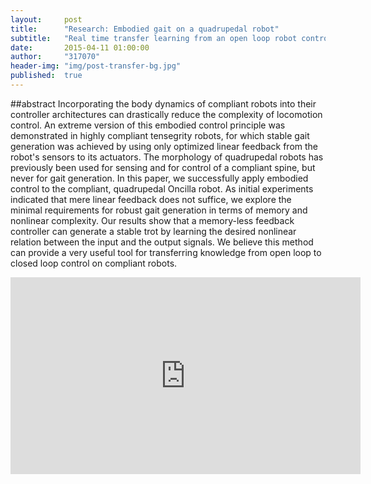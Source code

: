 ```yaml
---
layout:     post
title:      "Research: Embodied gait on a quadrupedal robot"
subtitle:   "Real time transfer learning from an open loop robot controller to a closed loop neural network."
date:       2015-04-11 01:00:00
author:     "317070"
header-img: "img/post-transfer-bg.jpg"
published:  true
---
```


##abstract
Incorporating the body dynamics of compliant robots into their controller architectures can drastically reduce the complexity of locomotion control. An extreme version of this embodied control principle was demonstrated in highly compliant tensegrity robots, for which stable gait generation was achieved by using only optimized linear feedback from the robot's sensors to its actuators. The morphology of quadrupedal robots has previously been used for sensing and for control of a compliant spine, but never for gait generation. In this paper, we successfully apply embodied control to the compliant, quadrupedal Oncilla robot. As initial experiments indicated that mere linear feedback does not suffice, we explore the minimal requirements for robust gait generation in terms of memory and nonlinear complexity. Our results show that a memory-less feedback controller can generate a stable trot by learning the desired nonlinear relation between the input and the output signals. We believe this method can provide a very useful tool for transferring knowledge from open loop to closed loop control on compliant robots.

<iframe width="560" height="315" src="https://www.youtube.com/embed/V3ejA05nr-s" frameborder="0" allowfullscreen></iframe>
